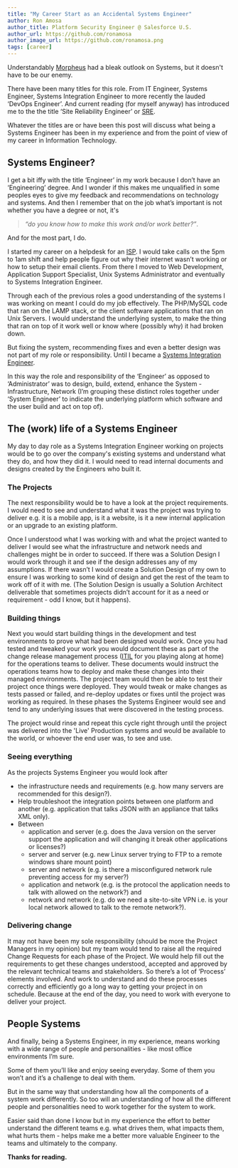 ```yaml
---
title: "My Career Start as an Accidental Systems Engineer"
author: Ron Amosa
author_title: Platform Security Engineer @ Salesforce U.S.
author_url: https://github.com/ronamosa
author_image_url: https://github.com/ronamosa.png
tags: [career]
---
```


Understandably [Morpheus](http://www.imdb.com/title/tt0133093/characters/nm0000401?ref_=tt_cl_t2) had a bleak outlook on Systems, but it doesn't have to be our enemy.

There have been many titles for this role. From IT Engineer, Systems Engineer, Systems Integration Engineer to more recently the lauded ‘DevOps Engineer’. And current reading (for myself anyway) has introduced me to the the title ‘Site Reliability Engineer’ or [SRE](https://en.wikipedia.org/wiki/Site_reliability_engineering).

Whatever the titles are or have been this post will discuss what being a Systems Engineer has been in my experience and from the point of view of my career in Information Technology.

<!--truncate-->

## Systems Engineer?

I get a bit iffy with the title ‘Engineer’ in my work because I don’t have an ‘Engineering’ degree. And I wonder if this makes me unqualified in some peoples eyes to give my feedback and recommendations on technology and systems. And then I remember that on the job what’s important is not whether you have a degree or not, it's

>_“do you know how to make this work and/or work better?”_.

And for the most part, I do.

I started my career on a helpdesk for an [ISP](https://en.wikipedia.org/wiki/Internet_service_provider). I would take calls on the 5pm to 1am shift and help people figure out why their internet wasn’t working or how to setup their email clients. From there I moved to Web Development, Application Support Specialist, Unix Systems Administrator and eventually to Systems Integration Engineer.

Through each of the previous roles a good understanding of the systems I was working on meant I could do my job effectively. The PHP/MySQL code that ran on the LAMP stack, or the client software applications that ran on Unix Servers. I would understand the underlying system, to make the thing that ran on top of it work well or know where (possibly why) it had broken down.

But fixing the system, recommending fixes and even a better design was not part of my role or responsibility. Until I became a [Systems Integration Engineer](https://en.wikipedia.org/wiki/System_integration).

In this way the role and responsibility of the ‘Engineer’ as opposed to ‘Administrator’ was to design, build, extend, enhance the System - Infrastructure, Network (I’m grouping these distinct roles together under ‘System Engineer’ to indicate the underlying platform which software and the user build and act on top of).

## The (work) life of a Systems Engineer

My day to day role as a Systems Integration Engineer working on projects would be to go over the company's existing systems and understand what they do, and how they did it. I would need to read internal documents and designs created by the Engineers who built it.

### The Projects

The next responsibility would be to have a look at the project requirements. I would need to see and understand what it was the project was trying to deliver e.g. it is a mobile app, is it a website, is it a new internal application or an upgrade to an existing platform.

Once I understood what I was working with and what the project wanted to deliver I would see what the infrastructure and network needs and challenges might be in order to succeed. If there was a Solution Design I would work through it and see if the design addresses any of my assumptions. If there wasn’t  I would create a Solution Design of my own to ensure I was working to some kind of design and get the rest of the team to work off of it with me. (The Solution Design is usually a Solution Architect deliverable that sometimes projects didn’t account for it as a need or requirement - odd I know, but it happens).

### Building things

Next you would start building things in the development and test environments to prove what had been designed would work. Once you had tested and tweaked your work you would document these as part of the change release management process ([ITIL](https://en.wikipedia.org/wiki/ITIL#Release_and_deployment_management) for you playing along at home) for the operations teams to deliver. These documents would instruct the operations teams how to deploy and make these changes into their managed environments. The project team would then be able to test their project once things were deployed. They would tweak or make changes as tests passed or failed, and re-deploy updates or fixes until the project was working as required. In these phases the Systems Engineer would see and tend to any underlying issues that were discovered in the testing process.

The project would rinse and repeat this cycle right through until the project was delivered into the 'Live' Production systems and would be available to the world, or whoever the end user was, to see and use.

### Seeing everything

As the projects Systems Engineer you would look after

- the infrastructure needs and requirements (e.g. how many servers are recommended for this design?).
- Help troubleshoot the integration points between one platform and another (e.g. application that talks JSON with an appliance that talks XML only).
- Between
  - application and server (e.g. does the Java version on the server support the application and will changing it break other applications or licenses?)
  - server and server (e.g. new Linux server trying to FTP to a remote windows share mount point)
  - server and network (e.g. is there a misconfigured network rule preventing access for my server?)
  - application and network (e.g. is the protocol the application needs to talk with allowed on the network?) and
  - network and network (e.g. do we need a site-to-site VPN i.e. is your local network allowed to talk to the remote network?).

### Delivering change

It may not have been my sole responsibility (should be more the Project Managers in my opinion) but my team would tend to raise all the required Change Requests for each phase of the Project. We would help fill out the requirements to get these changes understood, accepted and approved by the relevant technical teams and stakeholders. So there’s a lot of ‘Process’ elements involved. And work to understand and do these processes correctly and efficiently go a long way to getting your project in on schedule. Because at the end of the day, you need to work with everyone to deliver your project.

## People Systems

And finally, being a Systems Engineer, in my experience, means working with a wide range of people and personalities - like most office environments I’m sure.

Some of them you’ll like and enjoy seeing everyday. Some of them you won’t and it’s a challenge to deal with them.

But in the same way that understanding how all the components of a system work differently. So too will an understanding of how all the different people and personalities need to work together for the system to work.

Easier said than done I know but in my experience the effort to better understand the different teams e.g. what drives them, what impacts them, what hurts them - helps make me a better more valuable Engineer to the teams and ultimately to the company.

**Thanks for reading.**